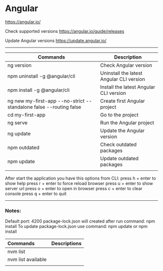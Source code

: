 # **Angular**

https://angular.io/

Check supported versions
https://angular.io/guide/releases

Update Angular versions
https://update.angular.io/

---

|Commands                                                           |Description                             |
|--                                                                 |--                                      |
|ng version                                                         |Check Angular version                   |
|npm uninstall -g @angular/cli                                      |Uninstall the latest Angular CLI version|
|npm install -g @angular/cli                                        |Install the latest Angular CLI version  |
|ng new my-first-app --no-strict --standalone false --routing false |Create first Angular project            |
|cd my-first-app                                                    |Go to the project                       |
|ng serve                                                           |Run the Angular project                 |
|ng update                                                          |Update the Angular version              |
|npm outdated                                                       |Check outdated packages                 |
|npm update                                                         |Update outdated packages                |
|||

After start the application you have this options from CLI:
press h + enter to show help
press r + enter to force reload browser
press u + enter to show server url
press o + enter to open in browser
press c + enter to clear console
press q + enter to quit

---

### **Notes:**
Default port: 4200
package-lock.json will created after run command: npm install
To update package-lock.json use command: npm update or npm install

|Commands   |Descriptions|
|:--        |:--|
|nvm list||
|nvm list available||
|||

